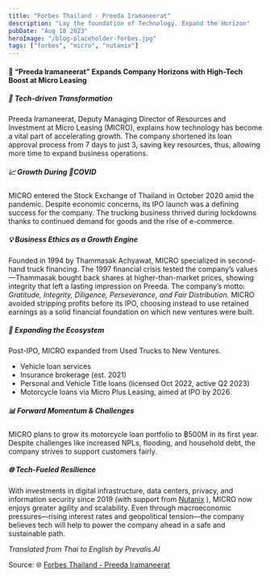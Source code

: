 ```yaml
---
title: "Forbes Thailand - Preeda Iramaneerat"
description: "Lay the foundation of Technology. Expand the Horizon"
pubDate: "Aug 18 2023"
heroImage: "/blog-placeholder-forbes.jpg"
tags: ["forbes", "micro", "nutanix"]
---
```


#### 🚀 “Preeda Iramaneerat” Expands Company Horizons with High-Tech Boost at Micro Leasing

##### 🚛 Tech-driven Transformation  
Preeda Iramaneerat, Deputy Managing Director of Resources and Investment at Micro Leasing (MICRO), explains how technology has become a vital part of accelerating growth. The company shortened its loan approval process from 7 days to just 3, saving key resources, thus, allowing more time to expand business operations.

##### 📈 Growth During 🦠COVID  
MICRO entered the Stock Exchange of Thailand in October 2020 amid the pandemic. Despite economic concerns, its IPO launch was a defining success for the company. The trucking business thrived during lockdowns thanks to continued demand for goods and the rise of e-commerce.

##### 💡 Business Ethics as a Growth Engine  
Founded in 1994 by Thammasak Achyawat, MICRO specialized in second-hand truck financing. The 1997 financial crisis tested the company’s values—Thammasak bought back shares at higher-than-market prices, showing integrity that left a lasting impression on Preeda.
The company’s motto: *Gratitude, Integrity, Diligence, Perseverance, and Fair Distribution.* MICRO avoided stripping profits before its IPO, choosing instead to use retained earnings as a solid financial foundation on which new ventures were built.

##### 🏢 Expanding the Ecosystem  
Post-IPO, MICRO expanded from Used Trucks to New Ventures.
- Vehicle loan services  
- Insurance brokerage (est. 2021)  
- Personal and Vehicle Title loans (licensed Oct 2022, active Q2 2023)  
- Motorcycle loans via Micro Plus Leasing, aimed at IPO by 2026

##### 📊 Forward Momentum & Challenges  
MICRO plans to grow its motorcycle loan portfolio to ฿500M in its first year. Despite challenges like increased NPLs, flooding, and household debt, the company strives to support customers fairly.

##### 🌐 Tech-Fueled Resilience  
With investments in digital infrastructure, data centers, privacy, and information security since 2019 (with support from [Nutanix](https://www.nutanix.com/company/customers/micro-leasing#) ), MICRO now enjoys greater agility and scalability. Even through macroeconomic pressures—rising interest rates and geopolitical tension—the company believes tech will help to power the company ahead in a safe and sustainable path.

_Translated from Thai to English by Prevalis.AI_

Source: 🌐 [Forbes Thailand - Preeda Iramaneerat](https://forbesthailand.com/dine-with-the-boss/people/%E0%B8%9B%E0%B8%A3%E0%B8%B5%E0%B8%94%E0%B8%B2-%E0%B9%84%E0%B8%AD%E0%B8%A3%E0%B8%A1%E0%B8%93%E0%B8%B5%E0%B8%A3%E0%B8%B1%E0%B8%95%E0%B8%99%E0%B9%8C-%E0%B9%80%E0%B8%AA%E0%B8%A3%E0%B8%B4%E0%B8%A1%E0%B9%84%E0%B8%AE%E0%B9%80%E0%B8%97%E0%B8%84-%E0%B8%82%E0%B8%A2%E0%B8%B2%E0%B8%A2%E0%B8%99%E0%B9%88%E0%B8%B2%E0%B8%99%E0%B8%99%E0%B9%89%E0%B8%B3-micro-leasing)
